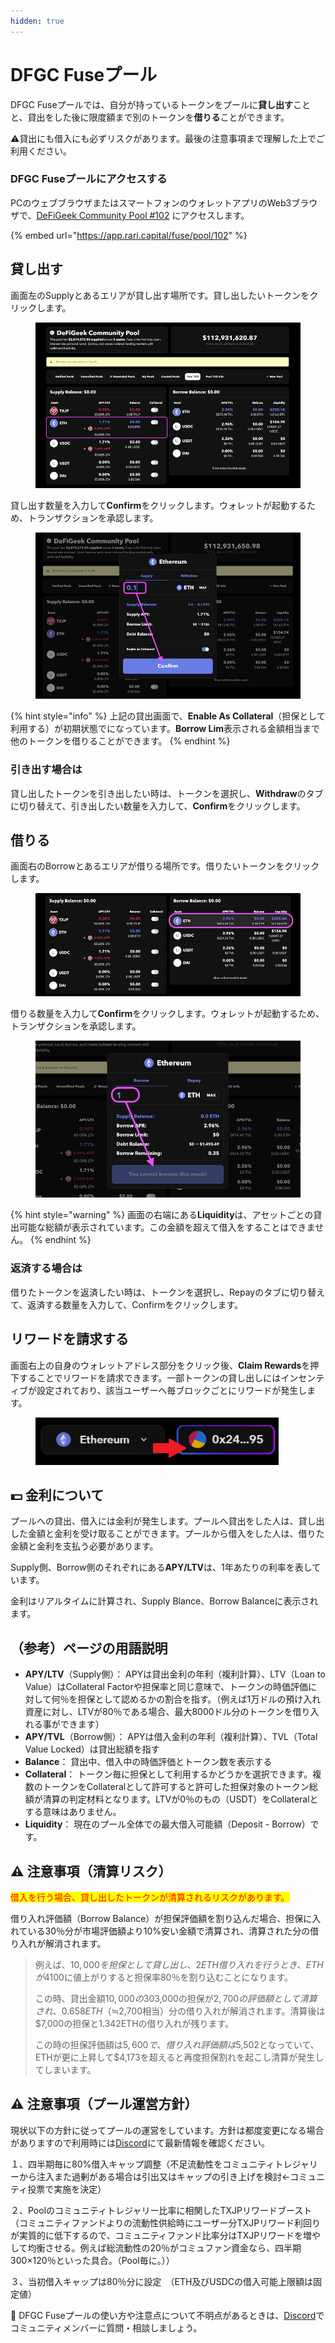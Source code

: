```yaml
---
hidden: true
---
```


# DFGC Fuseプール

DFGC Fuseプールでは、自分が持っているトークンをプールに**貸し出す**ことと、貸出をした後に限度額まで別のトークンを**借りる**ことができます。

⚠貸出にも借入にも必ずリスクがあります。最後の注意事項まで理解した上でご利用ください。

### DFGC Fuseプールにアクセスする

PCのウェブブラウザまたはスマートフォンのウォレットアプリのWeb3ブラウザで、[DeFiGeek Community Pool #102](https://app.rari.capital/fuse/pool/102) ​にアクセスします。

{% embed url="https://app.rari.capital/fuse/pool/102" %}

## 貸し出す

画面左のSupplyとあるエリアが貸し出す場所です。貸し出したいトークンをクリックします。

<figure><img src=".gitbook/assets/dfgc-fuse-pool01.png" alt=""><figcaption></figcaption></figure>

貸し出す数量を入力して**Confirm**をクリックします。ウォレットが起動するため、トランザクションを承認します。

<figure><img src=".gitbook/assets/dfgc-fuse-pool02.png" alt=""><figcaption></figcaption></figure>

{% hint style="info" %}
上記の貸出画面で、**Enable As Collateral**（担保として利用する）が初期状態でになっています。**Borrow Lim**表示される金額相当まで他のトークンを借りることができます。
{% endhint %}

### 引き出す場合は

貸し出したトークンを引き出したい時は、トークンを選択し、**Withdraw**のタブに切り替えて、引き出したい数量を入力して、**Confirm**をクリックします。

## 借りる

画面右のBorrowとあるエリアが借りる場所です。借りたいトークンをクリックします。

<figure><img src=".gitbook/assets/dfgc-fuse-pool03.png" alt=""><figcaption></figcaption></figure>

借りる数量を入力して**Confirm**をクリックします。ウォレットが起動するため、トランザクションを承認します。

<figure><img src=".gitbook/assets/dfgc-fuse-pool04.png" alt=""><figcaption></figcaption></figure>

{% hint style="warning" %}
画面の右端にある**Liquidity**は、アセットごとの貸出可能な総額が表示されています。この金額を超えて借入をすることはできません。
{% endhint %}

### 返済する場合は

借りたトークンを返済したい時は、トークンを選択し、Repayのタブに切り替えて、返済する数量を入力して、Confirmをクリックします。

## リワードを請求する

画面右上の自身のウォレットアドレス部分をクリック後、**Claim Rewards**を押下することでリワードを請求できます。一部トークンの貸し出しにはインセンティブが設定されており、該当ユーザーへ毎ブロックごとにリワードが発生します。

<figure><img src=".gitbook/assets/1.png" alt=""><figcaption></figcaption></figure>

## 💵 金利について

プールへの貸出、借入には金利が発生します。プールへ貸出をした人は、貸し出した金額と金利を受け取ることができます。プールから借入をした人は、借りた金額と金利を支払う必要があります。

Supply側、Borrow側のそれぞれにある**APY/LTV**は、1年あたりの利率を表しています。

金利はリアルタイムに計算され、Supply Blance、Borrow Balanceに表示されます。

## （参考）ページの用語説明

* **APY/LTV**（Supply側）： APYは貸出金利の年利（複利計算）、LTV（Loan to Value）はCollateral Factorや担保率と同じ意味で、トークンの時価評価に対して何％を担保として認めるかの割合を指す。（例えば1万ドルの預け入れ資産に対し、LTVが80％である場合、最大8000ドル分のトークンを借り入れる事ができます）
* **APY/TVL**（Borrow側）： APYは借入金利の年利（複利計算）、TVL（Total Value Locked）は貸出総額を指す
* **Balance**： 貸出中、借入中の時価評価とトークン数を表示する
* **Collateral**： トークン毎に担保として利用するかどうかを選択できます。複数のトークンをCollateralとして許可すると許可した担保対象のトークン総額が清算の判定材料となります。LTVが0％のもの（USDT）をCollateralとする意味はありません。
* **Liquidity**： 現在のプール全体での最大借入可能額（Deposit - Borrow）です。

## ⚠️ 注意事項（清算リスク）

<mark style="color:red;">借入を行う場合、貸し出したトークンが清算されるリスクがあります。</mark>

借り入れ評価額（Borrow Balance）が担保評価額を割り込んだ場合、担保に入れている30％分が市場評価額より10%安い金額で清算され、清算された分の借り入れが解消されます。

> 例えば、$10,000を担保として貸し出し、2 ETH借り入れを行うとき、ETHが$4100に値上がりすると担保率80％を割り込むことになります。
>
> この時、貸出金額$10,000の30%である$3,000の担保が$2,700の評価額として清算され、0.658 ETH（≒$2,700相当）分の借り入れが解消されます。清算後は $7,000の担保と1.342ETHの借り入れが残ります。
>
> この時の担保評価額は$5,600で、借り入れ評価額は$5,502となっていて、ETHが更に上昇して$4,173を超えると再度担保割れを起こし清算が発生してしまいます。

## ⚠️ 注意事項（プール運営方針）

現状以下の方針に従ってプールの運営をしています。方針は都度変更になる場合がありますので利用時には[Discord](http://discord.gg/FQYXqVBEnh)にて最新情報を確認ください。

１、四半期毎に80%借入キャップ調整（不足流動性をコミュニティトレジャリーから注入また過剰がある場合は引出又はキャップの引き上げを検討←コミュニティ投票で実施を決定）&#x20;

２、Poolのコミュニティトレジャリー比率に相関したTXJPリワードブースト　（コミュニティファンドよりの流動性供給時にユーザー分TXJPリワード利回りが実質的に低下するので、コミュニティファンド比率分はTXJPリワードを増やして均衡させる。例えば総流動性の20％がコミュファン資金なら、四半期300×120％といった具合。（Pool毎に。））&#x20;

３、当初借入キャップは80％分に設定　（ETH及びUSDCの借入可能上限額は固定値）

📧 DFGC Fuseプールの使い方や注意点について不明点があるときは、[Discord](http://discord.gg/FQYXqVBEnh)でコミュニティメンバーに質問・相談しましょう。
